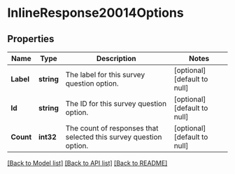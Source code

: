 # InlineResponse20014Options

## Properties
Name | Type | Description | Notes
------------ | ------------- | ------------- | -------------
**Label** | **string** | The label for this survey question option. | [optional] [default to null]
**Id** | **string** | The ID for this survey question option. | [optional] [default to null]
**Count** | **int32** | The count of responses that selected this survey question option. | [optional] [default to null]

[[Back to Model list]](../README.md#documentation-for-models) [[Back to API list]](../README.md#documentation-for-api-endpoints) [[Back to README]](../README.md)



